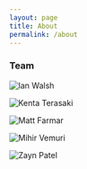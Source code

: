 ```yaml
---
layout: page
title: About
permalink: /about
---
```


### Team
![Ian Walsh]()

![Kenta Terasaki]()

![Matt Farmar]()

![Mihir Vemuri]()

![Zayn Patel]()